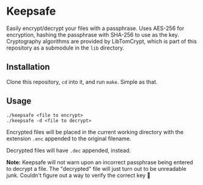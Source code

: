 # Keepsafe

Easily encrypt/decrypt your files with a passphrase. Uses AES-256 for encryption, hashing the passphrase with SHA-256 to use as the key. Cryptography algorithms are provided by LibTomCrypt, which is part of this repository as a submodule in the `lib` directory.

## Installation

Clone this repository, `cd` into it, and run `make`. Simple as that.

## Usage

```
./keepsafe <file to encrypt>
./keepsafe -d <file to decrypt>
```

Encrypted files will be placed in the current working directory with the extension `.enc` appended to the original filename.

Decrypted files will have `.dec` appended, instead.

**Note:** Keepsafe will not warn upon an incorrect passphrase being entered to decrypt a file. The "decrypted" file will just turn out to be unreadable junk. Couldn't figure out a way to verify the correct key 🤷‍